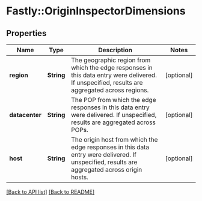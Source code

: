 # Fastly::OriginInspectorDimensions

## Properties

| Name | Type | Description | Notes |
| ---- | ---- | ----------- | ----- |
| **region** | **String** | The geographic region from which the edge responses in this data entry were delivered. If unspecified, results are aggregated across regions. | [optional] |
| **datacenter** | **String** | The POP from which the edge responses in this data entry were delivered. If unspecified, results are aggregated across POPs. | [optional] |
| **host** | **String** | The origin host from which the edge responses in this data entry were delivered. If unspecified, results are aggregated across origin hosts. | [optional] |

[[Back to API list]](../../README.md#endpoints) [[Back to README]](../../README.md)

